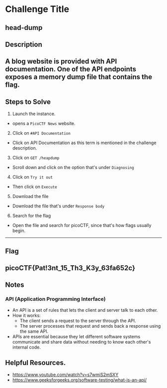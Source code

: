 # Challenge Title
head-dump
---

## Description
A blog website is provided with API documentation. One of the API endpoints exposes a memory dump file that contains the flag.
---

## Steps to Solve
1. Launch the instance.
- opens a `PicoCTF News` website.

2. Click on `#API Documentation`
- Click on API Documentation as this term is mentioned in the challenge description.

3. Click on `GET /heapdump`
- Scroll down and click on the option that's under `Diagnosing`

4. Click on `Try it out`
- Then click on `Execute`

5. Download the file
- Download the file that's under `Response body`

6. Search for the flag
- Open the file and search for picoCTF, since that's how flags usually begin.
---

## Flag
picoCTF{Pat!3nt_15_Th3_K3y_63fa652c}
---

## Notes

### API (Application Programming Interface) 
- An API is a set of rules that lets the client and server talk to each other.
- How it works:
	- The client sends a request to the server through the API.
	- The server processes that request and sends back a response using the same API.
- APIs are essential because they let different software systems communicate and share data without needing to know each other's internal code.

## Helpful Resources.
- https://www.youtube.com/watch?v=s7wmiS2mSXY
- https://www.geeksforgeeks.org/software-testing/what-is-an-api/ 
